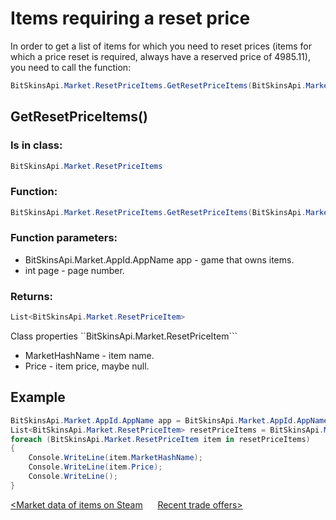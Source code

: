 ﻿# Items requiring a reset price

In order to get a list of items for which you need to reset prices (items for which a price reset is required, always have a reserved price of 4985.11), you need to call the function:

```csharp
BitSkinsApi.Market.ResetPriceItems.GetResetPriceItems(BitSkinsApi.Market.AppId.AppName app, int page);
```

## GetResetPriceItems()

### Is in class:

```csharp
BitSkinsApi.Market.ResetPriceItems
```

### Function:

```csharp
BitSkinsApi.Market.ResetPriceItems.GetResetPriceItems(BitSkinsApi.Market.AppId.AppName app, int page);
```

### Function parameters:

* BitSkinsApi.Market.AppId.AppName app - game that owns items.
* int page - page number.

### Returns:

```csharp
List<BitSkinsApi.Market.ResetPriceItem>
```

Class properties ``BitSkinsApi.Market.ResetPriceItem```
* MarketHashName - item name.
* Price - item price, maybe null.

## Example

```csharp
BitSkinsApi.Market.AppId.AppName app = BitSkinsApi.Market.AppId.AppName.CounterStrikGlobalOffensive;
List<BitSkinsApi.Market.ResetPriceItem> resetPriceItems = BitSkinsApi.Market.ResetPriceItems.GetResetPriceItems(app, 1);
foreach (BitSkinsApi.Market.ResetPriceItem item in resetPriceItems)
{
    Console.WriteLine(item.MarketHashName);
    Console.WriteLine(item.Price);
    Console.WriteLine();
}
```

[<Market data of items on Steam](https://github.com/Captious99/BitSkinsApi/blob/master/docs/eng/market/steam_price_data.md) &nbsp;&nbsp;&nbsp;&nbsp; [Recent trade offers>](https://github.com/Captious99/BitSkinsApi/blob/master/docs/eng/trade/recent_trade_offers.md)